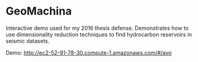 # GeoMachina

Interactive demo used for my 2016 thesis defense. Demonstrates how to use dimensionality reduction techniques to find hydrocarbon reservoirs in seismic datasets. 

Demo: http://ec2-52-91-78-30.compute-1.amazonaws.com/#/avo


